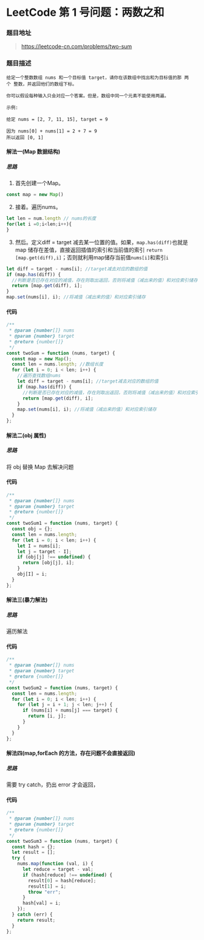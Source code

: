 # LeetCode 第 1 号问题：两数之和

### 题目地址

> https://leetcode-cn.com/problems/two-sum

### 题目描述

```
给定一个整数数组 nums 和一个目标值 target，请你在该数组中找出和为目标值的那 两个 整数，并返回他们的数组下标。

你可以假设每种输入只会对应一个答案。但是，数组中同一个元素不能使用两遍。

示例:

给定 nums = [2, 7, 11, 15], target = 9

因为 nums[0] + nums[1] = 2 + 7 = 9
所以返回 [0, 1]
```

#### 解法一(Map 数据结构)

##### 思路

1. 首先创建一个Map。
```javascript
const map = new Map()
```
2. 接着。遍历nums。
```javascript
let len = num.length // nums的长度
for(let i =0;i<len;i++){
}
```
3. 然后。定义diff = target 减去某一位置的值。如果，`map.has(diff)`也就是map 储存在差值，直接返回插值的索引和当前值的索引 `return [map.get(diff),i]`；否则就利用map储存当前值`nums[i]`和索引`i`
```javascript
let diff = target - nums[i]; //target减去对应的数组的值
if (map.has(diff)) {
  //判断是否已存在对应的减值，存在则取出返回，否则将减值（减出来的值）和对应索引储存
  return [map.get(diff), i];
}
map.set(nums[i], i); //将减值（减出来的值）和对应索引储存
```


#### 代码

```javascript
/**
 * @param {number[]} nums
 * @param {number} target
 * @return {number[]}
 */
const twoSum = function (nums, target) {
  const map = new Map();
  const len = nums.length; //数组长度
  for (let i = 0; i < len; i++) {
    //遍历查找数组nums
    let diff = target - nums[i]; //target减去对应的数组的值
    if (map.has(diff)) {
      //判断是否已存在对应的减值，存在则取出返回，否则将减值（减出来的值）和对应索引储存
      return [map.get(diff), i];
    }
    map.set(nums[i], i); //将减值（减出来的值）和对应索引储存
  }
};
```

#### 解法二(obj 属性)

##### 思路

将 obj 替换 Map 去解决问题

#### 代码

```javascript
/**
 * @param {number[]} nums
 * @param {number} target
 * @return {number[]}
 */
const twoSum1 = function (nums, target) {
  const obj = {};
  const len = nums.length;
  for (let i = 0; i < len; i++) {
    let I = nums[i];
    let j = target - I];
    if (obj[j] !== undefined) {
      return [obj[j], i];
    }
    obj[I] = i;
  }
};
```

#### 解法三(暴力解法)

##### 思路

遍历解法

#### 代码

```javascript
/**
 * @param {number[]} nums
 * @param {number} target
 * @return {number[]}
 */
const twoSum2 = function (nums, target) {
  const len = nums.length;
  for (let i = 0; i < len; i++) {
    for (let j = i + 1; j < len; j++) {
      if (nums[i] + nums[j] === target) {
        return [i, j];
      }
    }
  }
};
```

#### 解法四(map,forEach 的方法，存在问题不会直接返回)

##### 思路

需要 try catch，扔出 error 才会返回，

#### 代码

```javascript
/**
 * @param {number[]} nums
 * @param {number} target
 * @return {number[]}
 */
const twoSum3 = function (nums, target) {
  const hash = {};
  let result = [];
  try {
    nums.map(function (val, i) {
      let reduce = target - val;
      if (hash[reduce] !== undefined) {
        result[0] = hash[reduce];
        result[1] = i;
        throw "err";
      }
      hash[val] = i;
    });
  } catch (err) {
    return result;
  }
};
```

